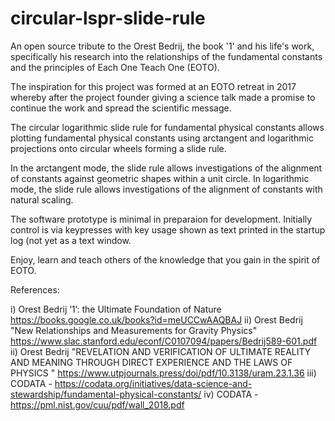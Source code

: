 # circular-lspr-slide-rule
An open source tribute to the Orest Bedrij, the book '1' and his life's work, specifically his research into the relationships of the fundamental constants 
and the principles of Each One Teach One (EOTO).

The inspiration for this project was formed at an EOTO retreat in 2017 whereby after the project founder giving a science talk made a promise to continue the work and spread the scientific message.


The circular logarithmic slide rule for fundamental physical constants allows plotting fundamental physical constants using arctangent and logarithmic projections onto circular wheels forming a slide rule.

In the arctangent mode, the slide rule allows investigations of the alignment of constants against geometric shapes within a unit circle.
In logarithmic mode, the slide rule allows investigations of the alignment of constants with natural scaling.


The software prototype is minimal in preparaion for development. Initially control is via keypresses with key usage shown as text printed in the startup log (not yet as a text window.

Enjoy, learn and teach others of the knowledge that you gain in the spirit of EOTO.


References:

i) Orest Bedrij ‘1’: the Ultimate Foundation of Nature https://books.google.co.uk/books?id=meUCCwAAQBAJ
ii) Orest Bedrij "New Relationships and Measurements for Gravity Physics" https://www.slac.stanford.edu/econf/C0107094/papers/Bedrij589-601.pdf
ii) Orest Bedrij "REVELATION AND VERIFICATION OF ULTIMATE REALITY AND MEANING THROUGH DIRECT EXPERIENCE AND THE LAWS OF PHYSICS " https://www.utpjournals.press/doi/pdf/10.3138/uram.23.1.36
iii) CODATA - https://codata.org/initiatives/data-science-and-stewardship/fundamental-physical-constants/
iv) CODATA - https://pml.nist.gov/cuu/pdf/wall_2018.pdf
